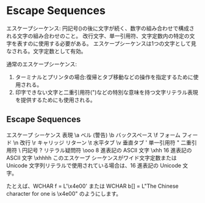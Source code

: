# Escape Sequences
エスケープシーケンス:
円記号(\)の後に文字が続く、数字の組み合わせで構成される文字の組み合わせのこと。
改行文字、単一引用符、文字定数内の特定の文字を表すのに使用する必要がある。
エスケープシーケンスは1つの文字として見なされる。文字定数として有効。

通常のエスケープシーケンス:
1. ターミナルとプリンタの場合:復帰とタブ移動などの操作を指定するために使用される。
2. 印字できない文字と二重引用符(")などの特別な意味を持つ文字リテラル表現を提供するためにも使用される。


## Escape Sequences
エスケープ シーケンス 	表現
\a 	                    ベル (警告)
\b 	                    バックスペース
\f 	                    フォーム フィード
\n 	                    改行
\r 	                    キャリッジ リターン
\t 	                    水平タブ
\v 	                    垂直タブ
\' 	                    単一引用符
\" 	                    二重引用符
\\ 	                    円記号
\? 	                    リテラル疑問符
\ooo 	                8 進表記の ASCII 文字
\xhh 	                16 進表記の ASCII 文字
\xhhhh 	                このエスケープ シーケンスがワイド文字定数または Unicode 文字列リテラルで使用されている場合は、16 進表記の Unicode 文字。

たとえば、WCHAR f = L'\x4e00' または WCHAR b[] = L"The Chinese character for one is \x4e00" のようにします。